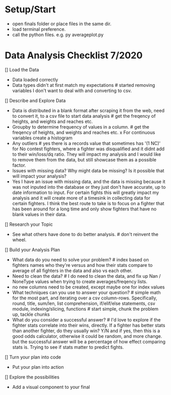 # Setup/Start
- open finals folder or place files in the same dir.
- load terminal preference.
- call the python files. e.g. py averageplot.py

# Data Analysis Checklist 7/2020
[] Load the Data
- Data loaded correctly
- Data types didn't at first match my expectations # started removing variables I don't want to deal with and converting to csv.

[] Describe and Explore Data
- Data is distributed in a blank format after scraping it from the web, need to convert it, 
to a csv file to start data analysis # get the freqency of heights, and weights and reaches etc.
- Groupby to determine frequency of values in a column. # get the freqency of heights, and weights and reaches etc.
x For continuous variables create a histogram
- Any outliers # yes there is a records value that sometimes has '(1 NC)' for No contest fighters, where a fighter was disqualified and it didnt add to their win/loss/dq ratio. They will impact my analysis and I would like to remove them from the data, but still showcase them as a possible factor.
- Issues with missing data? Why might data be missing? Is it possible that will impact your analysis?
- Yes I have an issue with missing data, and the data is missing because it was not inputed into the database or they just don't have accurate, up to date information to input. For certain fights this will greatly impact my analysis and it will create more of a timesink in collecting data for certain fighters. I think the best route to take is to focus on a fighter that has been around for a long time and only show fighters that have no blank values in their data.

[] Research your Topic
- See what others have done to do better analysis. # don't reinvent the wheel.

[] Build your Analysis Plan
- What data do you need to solve your problem? # index based on fighters names who they're versus and how their stats compare to average of
all fighters in the data and also vs each other.
- Need to clean the data? # I do need to clean the data, and fix up Nan / NoneType values when trying to create averages/freqency lists.
- no new columns need to be created, except maybe one for index values
- What techniques can you use to answer your question? # simple math for the most part, and iterating over a csv column-rows. Specifically, round, title, sum/len, list comprehension, if/elif/else statements, csv module, indexing/slicing, functions # start simple, chunk the problem up, tackle chunks
- What do you consider a successful answer? # I'd love to explore if the fighter stats correlate into their wins, directly.  If a fighter has better stats than another fighter, do they usually win? Y/N and if yes, then this is a good odds calculator, otherwise it could be random, and more change. but the successful answer will be a percentage of how effect comparing stats is. Trying to see if stats matter to predict fights.

[] Turn your plan into code
- Put your plan into action

[] Explore the possibilities
- Add a visual component to your final
